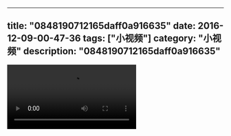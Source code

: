 
---
title: "0848190712165daff0a916635"
date: 2016-12-09-00-47-36
tags: ["小视频"]
category: "小视频"
description: "0848190712165daff0a916635"
---
<video src="http://ohtsqip0g.bkt.clouddn.com/0848190712165daff0a916635.mp4" controls="controls"></video>
